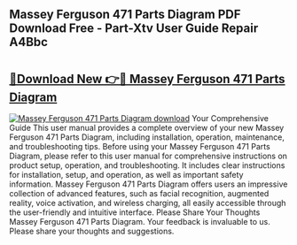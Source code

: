 ## Massey Ferguson 471 Parts Diagram PDF Download Free - Part-Xtv User Guide Repair A4Bbc

# <h2><a href="http://dfk24x.blite.top/?on=Massey+Ferguson+471+Parts+Diagram">🔗Download New 👉🔴 Massey Ferguson 471 Parts Diagram</a></h2>

[![Massey Ferguson 471 Parts Diagram download](https://i.imgur.com/lujVjoI.png)](http://dfk24x.blite.top/?on=Massey+Ferguson+471+Parts+Diagram)
Your Comprehensive Guide This user manual provides a complete overview of your new Massey Ferguson 471 Parts Diagram, including installation, operation, maintenance, and troubleshooting tips. Before using your Massey Ferguson 471 Parts Diagram, please refer to this user manual for comprehensive instructions on product setup, operation, and troubleshooting. It includes clear instructions for installation, setup, and operation, as well as important safety information. Massey Ferguson 471 Parts Diagram offers users an impressive collection of advanced features, such as facial recognition, augmented reality, voice activation, and wireless charging, all easily accessible through the user-friendly and intuitive interface. Please Share Your Thoughts Massey Ferguson 471 Parts Diagram. Your feedback is invaluable to us. Please share your thoughts and suggestions.
